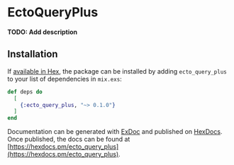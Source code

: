 # EctoQueryPlus

**TODO: Add description**

## Installation

If [available in Hex](https://hex.pm/docs/publish), the package can be installed
by adding `ecto_query_plus` to your list of dependencies in `mix.exs`:

```elixir
def deps do
  [
    {:ecto_query_plus, "~> 0.1.0"}
  ]
end
```

Documentation can be generated with [ExDoc](https://github.com/elixir-lang/ex_doc)
and published on [HexDocs](https://hexdocs.pm). Once published, the docs can
be found at [https://hexdocs.pm/ecto_query_plus](https://hexdocs.pm/ecto_query_plus).

